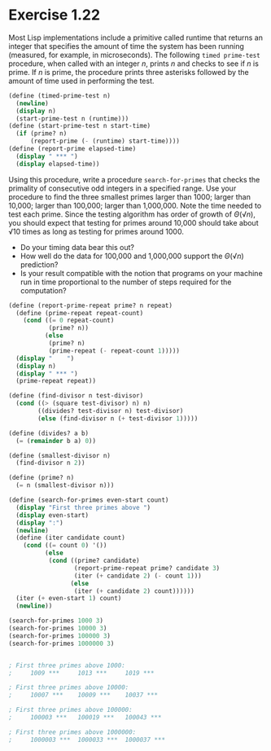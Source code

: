 # Exercise 1.22
Most Lisp implementations include a primitive called runtime that returns an integer that specifies the amount of time the system has been running (measured, for example, in microseconds). The following `timed prime-test` procedure, when called with an integer $n$, prints $n$ and checks to see if $n$ is prime. If $n$ is prime, the procedure prints three asterisks followed by the amount of time used in performing the test.

```scheme 
(define (timed-prime-test n)
  (newline)
  (display n)
  (start-prime-test n (runtime)))
(define (start-prime-test n start-time)
  (if (prime? n)
      (report-prime (- (runtime) start-time))))
(define (report-prime elapsed-time)
  (display " *** ")
  (display elapsed-time))
```

Using this procedure, write a procedure `search-for-primes` that checks the primality of consecutive odd integers in a specified range. Use your procedure to find the three smallest primes larger than 1000; larger than 10,000; larger than 100,000; larger than 1,000,000. Note the time needed to test each prime. Since the testing algorithm has order of growth of $Θ(√n)$, you should expect that testing for primes around 10,000 should take about $√10$ times as long as testing for primes around 1000. 

- Do your timing data bear this out?
- How well do the data for 100,000 and 1,000,000 support the $Θ(√n)$ prediction? 
- Is your result compatible with the notion that programs on your machine run in time proportional to the number of steps required for the computation?


```scheme
(define (report-prime-repeat prime? n repeat)
  (define (prime-repeat repeat-count)
    (cond ((= 0 repeat-count)
           (prime? n))
          (else
           (prime? n)
           (prime-repeat (- repeat-count 1)))))
  (display "    ")
  (display n)
  (display " *** ")
  (prime-repeat repeat))

(define (find-divisor n test-divisor)
  (cond ((> (square test-divisor) n) n)
        ((divides? test-divisor n) test-divisor)
        (else (find-divisor n (+ test-divisor 1)))))

(define (divides? a b)
  (= (remainder b a) 0))

(define (smallest-divisor n)
  (find-divisor n 2))

(define (prime? n)
  (= n (smallest-divisor n)))

(define (search-for-primes even-start count)
  (display "First three primes above ")
  (display even-start)
  (display ":")
  (newline)
  (define (iter candidate count)
    (cond ((= count 0) '())
          (else
           (cond ((prime? candidate)
                  (report-prime-repeat prime? candidate 3)
                  (iter (+ candidate 2) (- count 1)))
                 (else
                  (iter (+ candidate 2) count))))))
  (iter (+ even-start 1) count)
  (newline))

(search-for-primes 1000 3)
(search-for-primes 10000 3)
(search-for-primes 100000 3)
(search-for-primes 1000000 3)


; First three primes above 1000:
;     1009 ***     1013 ***     1019 *** 

; First three primes above 10000:
;     10007 ***    10009 ***    10037 *** 

; First three primes above 100000:
;     100003 ***   100019 ***   100043 *** 

; First three primes above 1000000:
;     1000003 ***  1000033 ***  1000037 *** 
```